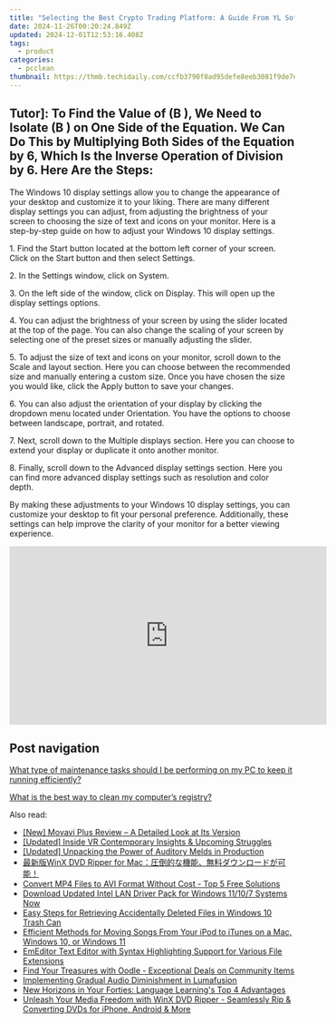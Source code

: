 ```yaml
---
title: "Selecting the Best Crypto Trading Platform: A Guide From YL Software Experts"
date: 2024-11-26T00:20:24.849Z
updated: 2024-12-01T12:53:16.408Z
tags:
  - product
categories:
  - pcclean
thumbnail: https://thmb.techidaily.com/ccfb3790f8ad95defe8eeb3081f9de7ed56611e53637f14f1068ca279d4f09ec.jpg
---
```


## Tutor]: To Find the Value of \(B \), We Need to Isolate \(B \) on One Side of the Equation. We Can Do This by Multiplying Both Sides of the Equation by 6, Which Is the Inverse Operation of Division by 6. Here Are the Steps:

The Windows 10 display settings allow you to change the appearance of your desktop and customize it to your liking. There are many different display settings you can adjust, from adjusting the brightness of your screen to choosing the size of text and icons on your monitor. Here is a step-by-step guide on how to adjust your Windows 10 display settings. 

1\. Find the Start button located at the bottom left corner of your screen. Click on the Start button and then select Settings.

2\. In the Settings window, click on System.

3\. On the left side of the window, click on Display. This will open up the display settings options. 

4\. You can adjust the brightness of your screen by using the slider located at the top of the page. You can also change the scaling of your screen by selecting one of the preset sizes or manually adjusting the slider.

5\. To adjust the size of text and icons on your monitor, scroll down to the Scale and layout section. Here you can choose between the recommended size and manually entering a custom size. Once you have chosen the size you would like, click the Apply button to save your changes.

6\. You can also adjust the orientation of your display by clicking the dropdown menu located under Orientation. You have the options to choose between landscape, portrait, and rotated.

7\. Next, scroll down to the Multiple displays section. Here you can choose to extend your display or duplicate it onto another monitor.

8\. Finally, scroll down to the Advanced display settings section. Here you can find more advanced display settings such as resolution and color depth. 

By making these adjustments to your Windows 10 display settings, you can customize your desktop to fit your personal preference. Additionally, these settings can help improve the clarity of your monitor for a better viewing experience.

<!-- affiliate ads begin -->
<iframe width="560" height="315" src="https://www.youtube.com/embed/KdpTAZ9zonQ?si=5Nd5SPW1axA7GPuB" title="YouTube video player" frameborder="0" allow="accelerometer; autoplay; clipboard-write; encrypted-media; gyroscope; picture-in-picture; web-share" referrerpolicy="strict-origin-when-cross-origin" allowfullscreen></iframe>
<!-- affiliate ads end -->

## Post navigation

[What type of maintenance tasks should I be performing on my PC to keep it running efficiently?](https://tools.techidaily.com/pcclean/products/)

[What is the best way to clean my computer’s registry?](https://tools.techidaily.com/pcclean/products/)

<ins class="adsbygoogle"
     style="display:block"
     data-ad-format="autorelaxed"
     data-ad-client="ca-pub-7571918770474297"
     data-ad-slot="1223367746"></ins>

<ins class="adsbygoogle"
     style="display:block"
     data-ad-client="ca-pub-7571918770474297"
     data-ad-slot="8358498916"
     data-ad-format="auto"
     data-full-width-responsive="true"></ins>

<span class="atpl-alsoreadstyle">Also read:</span>
<div><ul>
<li><a href="https://extra-skills.techidaily.com/new-movavi-plus-review-a-detailed-look-at-its-version/"><u>[New] Movavi Plus Review – A Detailed Look at Its Version</u></a></li>
<li><a href="https://fox-direct.techidaily.com/updated-inside-vr-contemporary-insights-and-upcoming-struggles/"><u>[Updated] Inside VR Contemporary Insights & Upcoming Struggles</u></a></li>
<li><a href="https://fox-helps.techidaily.com/updated-unpacking-the-power-of-auditory-melds-in-production/"><u>[Updated] Unpacking the Power of Auditory Melds in Production</u></a></li>
<li><a href="https://discover-amazing.techidaily.com/1725290589518-winx-dvd-ripper-for-mac/"><u>最新版WinX DVD Ripper for Mac：圧倒的な機能、無料ダウンロードが可能！</u></a></li>
<li><a href="https://discover-amazing.techidaily.com/convert-mp4-files-to-avi-format-without-cost-top-5-free-solutions/"><u>Convert MP4 Files to AVI Format Without Cost - Top 5 Free Solutions</u></a></li>
<li><a href="https://driver-download.techidaily.com/1722977384259-download-updated-intel-lan-driver-pack-for-windows-11107-systems-now/"><u>Download Updated Intel LAN Driver Pack for Windows 11/10/7 Systems Now</u></a></li>
<li><a href="https://win-extraordinary.techidaily.com/easy-steps-for-retrieving-accidentally-deleted-files-in-windows-10-trash-can/"><u>Easy Steps for Retrieving Accidentally Deleted Files in Windows 10 Trash Can</u></a></li>
<li><a href="https://discover-amazing.techidaily.com/efficient-methods-for-moving-songs-from-your-ipod-to-itunes-on-a-mac-windows-10-or-windows-11/"><u>Efficient Methods for Moving Songs From Your iPod to iTunes on a Mac, Windows 10, or Windows 11</u></a></li>
<li><a href="https://win-premium.techidaily.com/emeditor-text-editor-with-syntax-highlighting-support-for-various-file-extensions/"><u>EmEditor Text Editor with Syntax Highlighting Support for Various File Extensions</u></a></li>
<li><a href="https://buynow-tips.techidaily.com/find-your-treasures-with-oodle-exceptional-deals-on-community-items/"><u>Find Your Treasures with Oodle - Exceptional Deals on Community Items</u></a></li>
<li><a href="https://extra-lessons.techidaily.com/implementing-gradual-audio-diminishment-in-lumafusion/"><u>Implementing Gradual Audio Diminishment in Lumafusion</u></a></li>
<li><a href="https://mondly-stories.techidaily.com/new-horizons-in-your-forties-language-learnings-top-4-advantages/"><u>New Horizons in Your Forties: Language Learning's Top 4 Advantages</u></a></li>
<li><a href="https://discover-amazing.techidaily.com/unleash-your-media-freedom-with-winx-dvd-ripper-seamlessly-rip-and-converting-dvds-for-iphone-android-and-more/"><u>Unleash Your Media Freedom with WinX DVD Ripper - Seamlessly Rip & Converting DVDs for iPhone, Android & More</u></a></li>
</ul></div>

